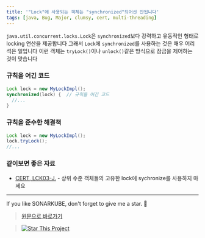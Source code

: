 ```yaml
---
title: '"Lock"에 사용되는 객체는 "synchronized"되어선 안됩니다'
tags: [java, Bug, Major, clumsy, cert, multi-threading]
---
```


`java.util.concurrent.locks.Lock`은 `synchronized`보다 강력하고 유동적인 형태로 locking 연산을 제공합니다
그래서 `Lock`에 `synchronized`를 사용하는 것은 매우 어리석은 일입니다
이런 객체는 `tryLock()`이나 `unlock()`같은 방식으로 잠금을 제어하는 것이 맞습니다

### 규칙을 어긴 코드

```java
Lock lock = new MyLockImpl();
synchronized(lock) {  // 규칙을 어긴 코드
  //...
}
```

### 규칙을 준수한 해결책

```java
Lock lock = new MyLockImpl();
lock.tryLock();
//...
```

### 같이보면 좋은 자료

- [CERT, LCK03-J.](https://wiki.sei.cmu.edu/confluence/display/java/LCK03-J.+Do+not+synchronize+on+the+intrinsic+locks+of+high-level+concurrency+objects) - 상위 수준 객체들의 고유한 lock에 sychronize를 사용하지 마세요

---

If you like SONARKUBE, don't forget to give me a star. :star2:

> [원문으로 바로가기](https://rules.sonarsource.com/java/tag/clumsy/RSPEC-2442)

> [![Star This Project](https://img.shields.io/github/stars/kantabile/sonarkube.svg?label=Stars&style=social)](https://github.com/kantabile/sonarkube)
